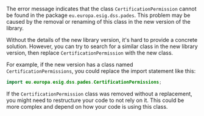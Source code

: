 The error message indicates that the class `CertificationPermission` cannot be found in the package `eu.europa.esig.dss.pades`. This problem may be caused by the removal or renaming of this class in the new version of the library. 

Without the details of the new library version, it's hard to provide a concrete solution. However, you can try to search for a similar class in the new library version, then replace `CertificationPermission` with the new class. 

For example, if the new version has a class named `CertificationPermissions`, you could replace the import statement like this:

```java
import eu.europa.esig.dss.pades.CertificationPermissions;
```

If the `CertificationPermission` class was removed without a replacement, you might need to restructure your code to not rely on it. This could be more complex and depend on how your code is using this class.